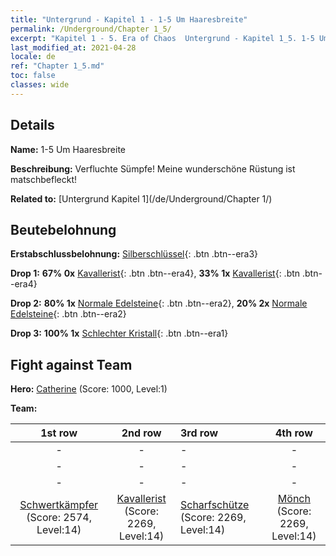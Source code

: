 ```yaml
---
title: "Untergrund - Kapitel 1 - 1-5 Um Haaresbreite"
permalink: /Underground/Chapter 1_5/
excerpt: "Kapitel 1 - 5. Era of Chaos  Untergrund - Kapitel 1_5. 1-5 Um Haaresbreite"
last_modified_at: 2021-04-28
locale: de
ref: "Chapter 1_5.md"
toc: false
classes: wide
---
```


## Details

 **Name:** 1-5 Um Haaresbreite

 **Beschreibung:** Verfluchte Sümpfe! Meine wunderschöne Rüstung ist matschbefleckt!

 **Related to:** [Untergrund Kapitel 1](/de/Underground/Chapter 1/)

## Beutebelohnung

 **Erstabschlussbelohnung:** [Silberschlüssel](/ItemsDE/con_693/){: .btn .btn--era3}

 **Drop 1:** **67% 0x** [Kavallerist](/ItemsDE/unt_195/){: .btn .btn--era4}, **33% 1x** [Kavallerist](/ItemsDE/unt_195/){: .btn .btn--era4}

 **Drop 2:** **80% 1x** [Normale Edelsteine](/ItemsDE/mat_10/){: .btn .btn--era2}, **20% 2x** [Normale Edelsteine](/ItemsDE/mat_10/){: .btn .btn--era2}

 **Drop 3:** **100% 1x** [Schlechter Kristall](/ItemsDE/mat_5/){: .btn .btn--era1}


## Fight against Team
 **Hero:** [Catherine](/de/heroes/Catherine/) (Score: 1000, Level:1)

 **Team:**


  | 1st row | 2nd row | 3rd row | 4th row |
  |:----:|:----:|:----|:----:|
  | - | - | - | - |
  | - | - | - | - |
  | - | - | - | - |
  | [Schwertkämpfer](/de/units/Swordsman/) (Score: 2574, Level:14)  | [Kavallerist](/de/units/Cavalier/) (Score: 2269, Level:14)  | [Scharfschütze](/de/units/Marksman/) (Score: 2269, Level:14)  | [Mönch](/de/units/Monk/) (Score: 2269, Level:14)  |


